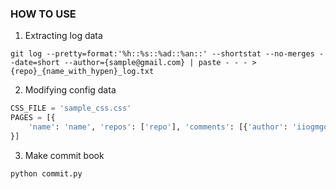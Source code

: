 ### HOW TO USE

1. Extracting log data

```shell
git log --pretty=format:'%h::%s::%ad::%an::' --shortstat --no-merges --date=short --author={sample@gmail.com} | paste - - - > {repo}_{name_with_hypen}_log.txt
```

2. Modifying config data

```python
CSS_FILE = 'sample_css.css'
PAGES = [{
    'name': 'name', 'repos': ['repo'], 'comments': [{'author': 'iiogmgo', 'message': 'comments for you!'}]
}]
```

3. Make commit book

```shell
python commit.py
```
